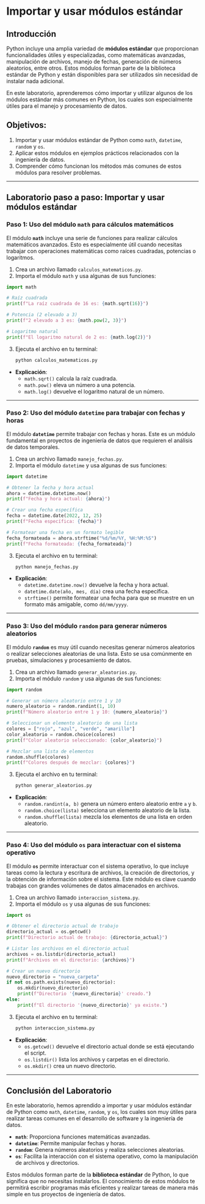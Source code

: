 # Importar y usar módulos estándar

## Introducción

Python incluye una amplia variedad de **módulos estándar** que proporcionan funcionalidades útiles y especializadas, como matemáticas avanzadas, manipulación de archivos, manejo de fechas, generación de números aleatorios, entre otros. Estos módulos forman parte de la biblioteca estándar de Python y están disponibles para ser utilizados sin necesidad de instalar nada adicional.

En este laboratorio, aprenderemos cómo importar y utilizar algunos de los módulos estándar más comunes en Python, los cuales son especialmente útiles para el manejo y procesamiento de datos.

## Objetivos:

1. Importar y usar módulos estándar de Python como `math`, `datetime`, `random` y `os`.
2. Aplicar estos módulos en ejemplos prácticos relacionados con la ingeniería de datos.
3. Comprender cómo funcionan los métodos más comunes de estos módulos para resolver problemas.

---

## Laboratorio paso a paso: Importar y usar módulos estándar

### Paso 1: Uso del módulo `math` para cálculos matemáticos

El módulo **`math`** incluye una serie de funciones para realizar cálculos matemáticos avanzados. Esto es especialmente útil cuando necesitas trabajar con operaciones matemáticas como raíces cuadradas, potencias o logaritmos.

1. Crea un archivo llamado `calculos_matematicos.py`.
2. Importa el módulo `math` y usa algunas de sus funciones:

```python
import math

# Raíz cuadrada
print(f"La raíz cuadrada de 16 es: {math.sqrt(16)}")

# Potencia (2 elevado a 3)
print(f"2 elevado a 3 es: {math.pow(2, 3)}")

# Logaritmo natural
print(f"El logaritmo natural de 2 es: {math.log(2)}")
```

3. Ejecuta el archivo en tu terminal:
   ```bash
   python calculos_matematicos.py
   ```

- **Explicación**: 
   - `math.sqrt()` calcula la raíz cuadrada.
   - `math.pow()` eleva un número a una potencia.
   - `math.log()` devuelve el logaritmo natural de un número.

---

### Paso 2: Uso del módulo `datetime` para trabajar con fechas y horas

El módulo **`datetime`** permite trabajar con fechas y horas. Este es un módulo fundamental en proyectos de ingeniería de datos que requieren el análisis de datos temporales.

1. Crea un archivo llamado `manejo_fechas.py`.
2. Importa el módulo `datetime` y usa algunas de sus funciones:

```python
import datetime

# Obtener la fecha y hora actual
ahora = datetime.datetime.now()
print(f"Fecha y hora actual: {ahora}")

# Crear una fecha específica
fecha = datetime.date(2022, 12, 25)
print(f"Fecha específica: {fecha}")

# Formatear una fecha en un formato legible
fecha_formateada = ahora.strftime("%d/%m/%Y, %H:%M:%S")
print(f"Fecha formateada: {fecha_formateada}")
```

3. Ejecuta el archivo en tu terminal:
   ```bash
   python manejo_fechas.py
   ```

- **Explicación**:
   - `datetime.datetime.now()` devuelve la fecha y hora actual.
   - `datetime.date(año, mes, día)` crea una fecha específica.
   - `strftime()` permite formatear una fecha para que se muestre en un formato más amigable, como `dd/mm/yyyy`.

---

### Paso 3: Uso del módulo `random` para generar números aleatorios

El módulo **`random`** es muy útil cuando necesitas generar números aleatorios o realizar selecciones aleatorias de una lista. Esto se usa comúnmente en pruebas, simulaciones y procesamiento de datos.

1. Crea un archivo llamado `generar_aleatorios.py`.
2. Importa el módulo `random` y usa algunas de sus funciones:

```python
import random

# Generar un número aleatorio entre 1 y 10
numero_aleatorio = random.randint(1, 10)
print(f"Número aleatorio entre 1 y 10: {numero_aleatorio}")

# Seleccionar un elemento aleatorio de una lista
colores = ["rojo", "azul", "verde", "amarillo"]
color_aleatorio = random.choice(colores)
print(f"Color aleatorio seleccionado: {color_aleatorio}")

# Mezclar una lista de elementos
random.shuffle(colores)
print(f"Colores después de mezclar: {colores}")
```

3. Ejecuta el archivo en tu terminal:
   ```bash
   python generar_aleatorios.py
   ```

- **Explicación**:
   - `random.randint(a, b)` genera un número entero aleatorio entre `a` y `b`.
   - `random.choice(lista)` selecciona un elemento aleatorio de la lista.
   - `random.shuffle(lista)` mezcla los elementos de una lista en orden aleatorio.

---

### Paso 4: Uso del módulo `os` para interactuar con el sistema operativo

El módulo **`os`** permite interactuar con el sistema operativo, lo que incluye tareas como la lectura y escritura de archivos, la creación de directorios, y la obtención de información sobre el sistema. Este módulo es clave cuando trabajas con grandes volúmenes de datos almacenados en archivos.

1. Crea un archivo llamado `interaccion_sistema.py`.
2. Importa el módulo `os` y usa algunas de sus funciones:

```python
import os

# Obtener el directorio actual de trabajo
directorio_actual = os.getcwd()
print(f"Directorio actual de trabajo: {directorio_actual}")

# Listar los archivos en el directorio actual
archivos = os.listdir(directorio_actual)
print(f"Archivos en el directorio: {archivos}")

# Crear un nuevo directorio
nuevo_directorio = "nueva_carpeta"
if not os.path.exists(nuevo_directorio):
    os.mkdir(nuevo_directorio)
    print(f"Directorio '{nuevo_directorio}' creado.")
else:
    print(f"El directorio '{nuevo_directorio}' ya existe.")
```

3. Ejecuta el archivo en tu terminal:
   ```bash
   python interaccion_sistema.py
   ```

- **Explicación**:
   - `os.getcwd()` devuelve el directorio actual donde se está ejecutando el script.
   - `os.listdir()` lista los archivos y carpetas en el directorio.
   - `os.mkdir()` crea un nuevo directorio.

---

## Conclusión del Laboratorio

En este laboratorio, hemos aprendido a importar y usar módulos estándar de Python como `math`, `datetime`, `random`, y `os`, los cuales son muy útiles para realizar tareas comunes en el desarrollo de software y la ingeniería de datos. 

- **`math`**: Proporciona funciones matemáticas avanzadas.
- **`datetime`**: Permite manipular fechas y horas.
- **`random`**: Genera números aleatorios y realiza selecciones aleatorias.
- **`os`**: Facilita la interacción con el sistema operativo, como la manipulación de archivos y directorios.

Estos módulos forman parte de la **biblioteca estándar** de Python, lo que significa que no necesitas instalarlos. El conocimiento de estos módulos te permitirá escribir programas más eficientes y realizar tareas de manera más simple en tus proyectos de ingeniería de datos.